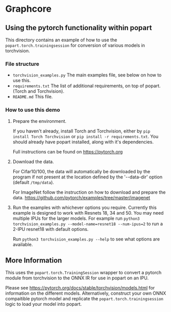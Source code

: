 # Graphcore

## Using the pytorch functionality within popart

This directory contains an example of how to use the `popart.torch.trainingsession` for conversion of various models in torchvision.

### File structure

* `torchvision_examples.py` The main examples file, see below on how to use this.
* `requirements.txt` The list of additional requirements, on top of popart. (Torch and Torchvision).
* `README.md` This file.

### How to use this demo

1) Prepare the environment.

    If you haven't already, install Torch and Torchvision, either by `pip install Torch Torchvision` or `pip install -r requirements.txt`. You should already have popart installed, along with it's dependencies.

    Full instructions can be found on https://pytorch.org

2) Download the data.

    For Cifar10/100, the data will automatically be downloaded by the program if not present at
    the location defined by the '--data-dir' option (default `/tmp/data`).

    For ImageNet follow the instruction on how to download and prepare the data. 
    <https://github.com/pytorch/examples/tree/master/imagenet>

3) Run the examples with whichever options you require.
    Currently this example is designed to work with Resnets 18, 34 and 50. You may need multiple IPUs for the larger models. For example run `python3 torchvision_examples.py --model-name=resnet18 --num-ipus=2` to run a 2-IPU resnet18 with default options.
     
    Run `python3 torchvision_examples.py --help` to see what options are available.

## More Information
  This uses the `popart.torch.TrainingSession` wrapper to convert a pytorch module from torchvision to the ONNX IR for use in popart on an IPU. 
  
  Please see https://pytorch.org/docs/stable/torchvision/models.html for information on the different models. Alternatively, construct your own ONNX compaitible pytorch model and replicate the `popart.torch.trainingsession` logic to load your model into popart.